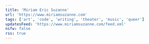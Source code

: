 ```yaml
---
title: 'Miriam Eric Suzanne'
url: 'https://www.miriamsuzanne.com'
tags: ['art', 'code', 'writing', 'theater', 'music', 'queer']
updatesFeed: 'https://www.miriamsuzanne.com/feed.xml'
nsfw: false
rss: true
---
```

